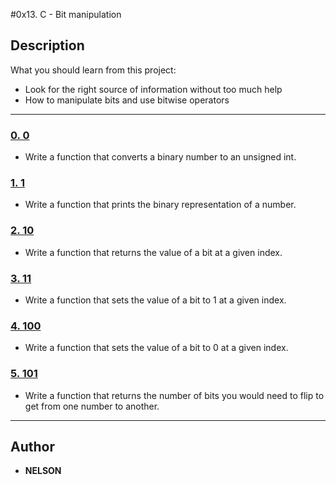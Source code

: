 #0x13. C - Bit manipulation

## Description
What you should learn from this project:

* Look for the right source of information without too much help
* How to manipulate bits and use bitwise operators

---

### [0. 0](./0-binary_to_uint.c)
* Write a function that converts a binary number to an unsigned int.

### [1. 1](./1-print_binary.c)
* Write a function that prints the binary representation of a number.

### [2. 10](./2-get_bit.c)
* Write a function that returns the value of a bit at a given index.

### [3. 11](./3-set_bit.c)
* Write a function that sets the value of a bit to 1 at a given index.

### [4. 100](./4-clear_bit.c)
* Write a function that sets the value of a bit to 0 at a given index.

### [5. 101](./5-flip_bits.c)
* Write a function that returns the number of bits you would need to flip to get from one number to another.

---

## Author
* **NELSON**